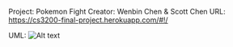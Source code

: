 Project: Pokemon Fight
Creator: Wenbin Chen & Scott Chen
URL: https://cs3200-final-project.herokuapp.com/#!/



UML: ![Alt text](/cs3200_Final_Project/UML.png?raw=true)
